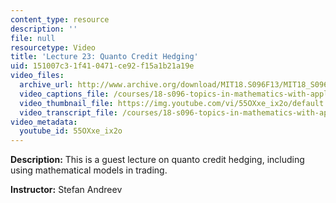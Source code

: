 ```yaml
---
content_type: resource
description: ''
file: null
resourcetype: Video
title: 'Lecture 23: Quanto Credit Hedging'
uid: 151007c3-1f41-0471-ce92-f15a1b21a19e
video_files:
  archive_url: http://www.archive.org/download/MIT18.S096F13/MIT18_S096F13_lec23_300k.mp4
  video_captions_file: /courses/18-s096-topics-in-mathematics-with-applications-in-finance-fall-2013/049fc5b84aa45edab8d844f48f5a5fc6_55OXxe_ix2o.vtt
  video_thumbnail_file: https://img.youtube.com/vi/55OXxe_ix2o/default.jpg
  video_transcript_file: /courses/18-s096-topics-in-mathematics-with-applications-in-finance-fall-2013/837c2c22169cc2a4bad07f4904f7d661_55OXxe_ix2o.pdf
video_metadata:
  youtube_id: 55OXxe_ix2o
---
```


**Description:** This is a guest lecture on quanto credit hedging, including using mathematical models in trading.

**Instructor:** Stefan Andreev